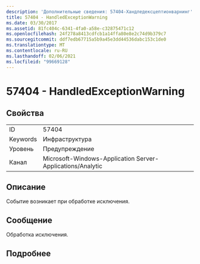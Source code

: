 ```yaml
---
description: 'Дополнительные сведения: 57404-Хандледексцептионварнинг'
title: 57404 - HandledExceptionWarning
ms.date: 03/30/2017
ms.assetid: 81fc404c-6341-4fa0-a58e-c32875471c12
ms.openlocfilehash: 24f278a8413cdfcb1a14ffa80e8e2c74d9b379c7
ms.sourcegitcommit: ddf7edb67715a5b9a45e3dd44536dabc153c1de0
ms.translationtype: MT
ms.contentlocale: ru-RU
ms.lasthandoff: 02/06/2021
ms.locfileid: "99669128"
---
```

# <a name="57404---handledexceptionwarning"></a>57404 - HandledExceptionWarning

## <a name="properties"></a>Свойства  
  
|||  
|-|-|  
|ID|57404|  
|Keywords|Инфраструктура|  
|Уровень|Предупреждение|  
|Канал|Microsoft-Windows-Application Server-Applications/Analytic|  
  
## <a name="description"></a>Описание  

 Событие возникает при обработке исключения.  
  
## <a name="message"></a>Сообщение  

 Обработка исключения.  
  
## <a name="details"></a>Подробнее
